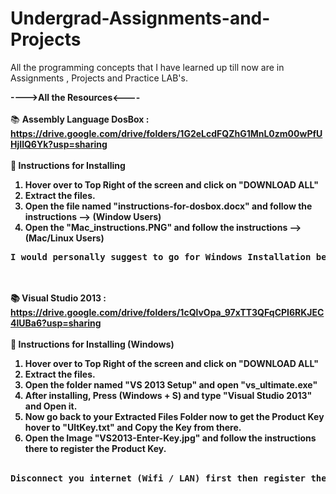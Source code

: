 # Undergrad-Assignments-and-Projects
All the programming concepts that I have learned up till now are in Assignments , Projects and Practice LAB's.

<b>---->All the Resources<----</b><br><br>
:books: <b>Assembly Language DosBox<b> : https://drive.google.com/drive/folders/1G2eLcdFQZhG1MnL0zm00wPfUHjIlQ6Yk?usp=sharing <br><br>
:pencil: <b>Instructions for Installing</b>
1. Hover over to <b>Top Right</b> of the screen and click on "DOWNLOAD ALL"
2. Extract the files.
3. Open the file named "instructions-for-dosbox.docx" and follow the instructions --> (Window Users)<br>
4. Open the "Mac_instructions.PNG" and follow the instructions --> (Mac/Linux Users)<br>
<pre>I would personally suggest to go for Windows Installation because I have used it personally and works perfectly fine</pre>
<br><br>
:books: <b>Visual Studio 2013<b> : https://drive.google.com/drive/folders/1cQlvOpa_97xTT3QFqCPI6RKJEC4lUBa6?usp=sharing <br><br>
:pencil: <b>Instructions for Installing (Windows)</b><br>
1. Hover over to <b>Top Right</b> of the screen and click on "DOWNLOAD ALL"
2. Extract the files.
3. Open the folder named "VS 2013 Setup" and open "vs_ultimate.exe"<br>
4. After installing, Press (Windows + S) and type "Visual Studio 2013" and Open it.<br>
5. Now go back to your Extracted Files Folder now to get the Product Key hover to "UltKey.txt" and Copy the Key from there.<br>
6. Open the Image "VS2013-Enter-Key.jpg" and follow the instructions there to register the Product Key.<br><br>
<pre>Disconnect you internet (Wifi / LAN) first then register the key to avoid any errors/bugs after reconnect your internet after</pre>
